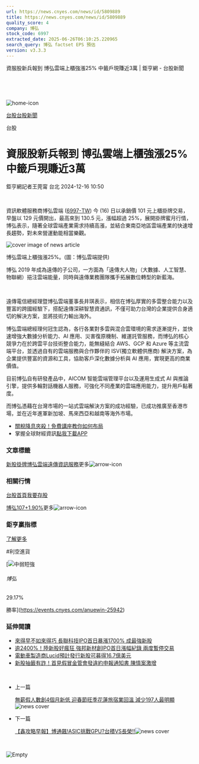 ```yaml
---
url: https://news.cnyes.com/news/id/5809889
title: https://news.cnyes.com/news/id/5809889
quality_score: 4
company: 博弘
stock_code: 6997
extracted_date: 2025-06-26T06:10:25.220965
search_query: 博弘 factset EPS 預估
version: v3.3.3
---
```


資服股新兵報到 博弘雲端上櫃強漲25% 中籤戶現賺近3萬 | 鉅亨網 - 台股新聞

‌

‌

![home-icon](/assets/icons/breadCrumb/symbol-icon-home.svg)

[台股](/news/cat/tw_stock)[台股新聞](/news/cat/tw_stock_news)

台股

# 資服股新兵報到 博弘雲端上櫃強漲25% 中籤戶現賺近3萬

鉅亨網記者王莞甯 台北 2024-12-16 10:50

‌

資訊軟體服務商博弘雲端 ([6997-TW](https://www.cnyes.com/twstock/6997)) 今 (16) 日以承銷價 101 元上櫃掛牌交易，早盤以 129 元價開出，最高來到 130.5 元，漲幅超過 25%，展開掛牌蜜月行情，博弘表示，隨著全球雲端產業需求持續高漲，並結合東南亞地區雲端產業的快速增長趨勢，對未來營運動能相當樂觀。

![cover image of news article](/_next/image?url=https%3A%2F%2Fcimg.cnyes.cool%2Fprod%2Fnews%2F5809889%2Fl%2F404786eee47f99daec1c1748ea480940.jpg&w=3840&q=75)

博弘雲端上櫃強漲25%。(圖：博弘雲端提供)

博弘 2019 年成為遠傳的子公司，一方面為「遠傳大人物」（大數據、人工智慧、物聯網）挹注雲端能量，同時與遠傳業務團隊攜手拓展數位轉型的新藍海。

‌

遠傳電信總經理暨博弘雲端董事長井琪表示，相信在博弘厚實的多雲整合能力以及豐富的跨國經驗下，搭配遠傳深耕智慧資通訊，不僅可助力台灣的企業提供合身適切的解決方案，並將技術力輸出海外。

博弘雲端總經理何冠生認為，各行各業對多雲與混合雲環境的需求逐漸提升，並快速增強大數據分析能力、AI 應用、災害復原機制、維運託管服務，而博弘的核心競爭力在於跨雲平台技術整合能力，能無縫結合 AWS、GCP 和 Azure 等主流雲端平台，並透過自有的雲端服務與合作夥伴的 ISV(獨立軟體供應商) 解決方案，為企業提供豐富的資源和工具，協助客戶深化數據分析與 AI 應用，實現更高的商業價值。

目前博弘自有研發產品中，AICOM 智能雲端管理平台以及運用生成式 AI 與推論引擎，提供多輪對話機器人服務，可強化不同產業的雲端應用能力，提升用戶黏著度。

而博弘憑藉在台灣市場的一站式雲端解決方案的成功經驗，已成功推廣至香港市場，並在近年進軍新加坡、馬來西亞和越南等海外市場。

* [關稅降息夾殺！免費講座教你如何布局](https://www.rsc.com.tw/Cnyes_RSC/SeminarBooking2025InvestmentOutlook.aspx?utm_source=anue&utm_medium=usstocks_end)
* 掌握全球財經資訊[點我下載APP](http://www.cnyes.com/app/?utm_source=mweb&utm_medium=HamMenuBanner&utm_campaign=fixed&utm_content=entr)

### 文章標籤

[新股掛牌](https://news.cnyes.com/tag/新股掛牌 "新股掛牌")[博弘](https://news.cnyes.com/tag/博弘 "博弘")[雲端](https://news.cnyes.com/tag/雲端 "雲端")[遠傳](https://news.cnyes.com/tag/遠傳 "遠傳")[資訊服務](https://news.cnyes.com/tag/資訊服務 "資訊服務")更多![arrow-icon](/assets/icons/arrows/arrow-down.svg)

### 相關行情

[台股首頁](https://www.cnyes.com/twstock)[我要存股](https://supr.link/8OHaU)

[博弘107+1.90%](https://www.cnyes.com/twstock/6997)更多![arrow-icon](/assets/icons/arrows/arrow-down.svg)

### 鉅亨贏指標

[了解更多](https://events.cnyes.com/anuewin-25942)

#利空進貨

[![中弱短強](/assets/icons/win-indicator/short-to-long.svg)

###### 博弘

29.17%

勝率](https://events.cnyes.com/anuewin-25942)

### 延伸閱讀

* [來得早不如來得巧 長聯科技IPO首日暴漲1700% 成最強新股](/news/id/5730059)
* [逾2400%！陸新股好瘋狂 強邦新材創IPO首日漲幅紀錄 兩度暫停交易](/news/id/5740376)
* [電動車製造商Lucid預計發行新股可募得16.7億美元](/news/id/5745898)
* [新股抽籤有詐！首見假冒金管會發違約申報通知書 陳情案激增](/news/id/5768513)

‌

* 上一篇

  [無薪假人數創4個月新低 迎春節旺季花蓮旅宿業回溫 減少197人最明顯](/news/id/5810046)![news cover](https://cimg.cnyes.cool/prod/news/5810046/m/66d30bd609dcee6464ab784b3de163ef.jpg)
* 下一篇

  [【鑫攻略早報】博通飆!ASIC挑戰GPU?台積VS長榮!!](/news/id/5809636)![news cover](https://cimg.cnyes.cool/prod/news/5809636/m/86005e0342b17a3fa121c48ee44c9d68.jpg)

‌

![Empty](/assets/icons/skeleton/empty-image.svg)

‌
